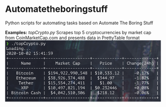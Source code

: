 # Automatetheboringstuff
Python scripts for automating tasks based on Automate The Boring Stuff

**Examples:**
*topCrypto.py*
Scrapes top 5 cryptocurrencies by market cap from CoinMarketCap.com and presents data in PrettyTable format
![topCrypto.py](images/topCrypto.png)

